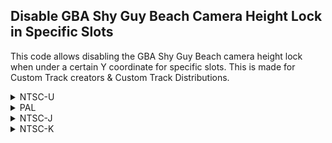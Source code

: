 ## Disable GBA Shy Guy Beach Camera Height Lock in Specific Slots

This code allows disabling the GBA Shy Guy Beach camera height lock when under a certain Y coordinate for specific slots. This is made for Custom Track creators & Custom Track Distributions.

<details>
<summary>NTSC-U</summary>

XX: Course ID

```powerpc
C2597A00 00000003
801F0B68 2C0000XX
40820008 38000000
60000000 00000000
C259B370 00000003
80030B68 2C0000XX
40820008 38000000
60000000 00000000
```
</details>

<details>
<summary>PAL</summary>

XX: Course ID

```powerpc
C25A2A38 00000003
801F0B68 2C0000XX
40820008 38000000
60000000 00000000
C25A63A8 00000003
80030B68 2C0000XX
40820008 38000000
60000000 00000000
```
</details>

<details>
<summary>NTSC-J</summary>

XX: Course ID

```powerpc
C25A23B8 00000003
801F0B68 2C0000XX
40820008 38000000
60000000 00000000
C25A5D28 00000003
80030B68 2C0000XX
40820008 38000000
60000000 00000000
```
</details>

<details>
<summary>NTSC-K</summary>

XX: Course ID

```powerpc
C2590A90 00000003
801F0B68 2C0000XX
40820008 38000000
60000000 00000000
C2594400 00000003
80030B68 2C0000XX
40820008 38000000
60000000 00000000
```
</details>